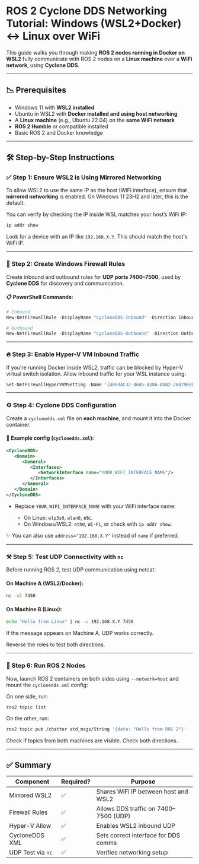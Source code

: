 # ROS 2 Cyclone DDS Networking Tutorial: Windows (WSL2+Docker) ↔ Linux over WiFi

This guide walks you through making **ROS 2 nodes running in Docker on WSL2** fully communicate with ROS 2 nodes on a **Linux machine** over a **WiFi network**, using **Cyclone DDS**.

---

## 📉 Prerequisites

* Windows 11 with **WSL2 installed**
* Ubuntu in WSL2 with **Docker installed and using host networking**
* A **Linux machine** (e.g., Ubuntu 22.04) on the **same WiFi network**
* **ROS 2 Humble** or compatible installed
* Basic ROS 2 and Docker knowledge

---

## 🛠️ Step-by-Step Instructions

### ✅ Step 1: Ensure WSL2 is Using **Mirrored Networking**

To allow WSL2 to use the same IP as the host (WiFi interface), ensure that **mirrored networking** is enabled. On Windows 11 23H2 and later, this is the default.

You can verify by checking the IP inside WSL matches your host’s WiFi IP:

```bash
ip addr show
```

Look for a device with an IP like `192.168.X.Y`. This should match the host's WiFi IP.

---

### 🔐 Step 2: Create Windows Firewall Rules

Create inbound and outbound rules for **UDP ports 7400–7500**, used by **Cyclone DDS** for discovery and communication.

#### 📋 PowerShell Commands:

```powershell
# Inbound
New-NetFirewallRule -DisplayName "CycloneDDS-Inbound" -Direction Inbound -Protocol UDP -LocalPort 7400-7500 -Action Allow

# Outbound
New-NetFirewallRule -DisplayName "CycloneDDS-Outbound" -Direction Outbound -Protocol UDP -LocalPort 7400-7500 -Action Allow
```

---

### 🔥 Step 3: Enable Hyper-V VM Inbound Traffic

If you're running Docker inside WSL2, traffic can be blocked by Hyper-V virtual switch isolation. Allow inbound traffic for your WSL instance using:

```powershell
Set-NetFirewallHyperVVMSetting -Name '{40E0AC32-46A5-438A-A0B2-2B479E8F2E90}' -DefaultInboundAction Allow
```

---

### ⚙️ Step 4: Cyclone DDS Configuration

Create a `cyclonedds.xml` file on **each machine**, and mount it into the Docker container.

#### 📄 Example config (`cyclonedds.xml`):

```xml
<CycloneDDS>
   <Domain>
      <General>
         <Interfaces>
            <NetworkInterface name="YOUR_WIFI_INTERFACE_NAME"/>
         </Interfaces>
      </General>
   </Domain>
</CycloneDDS>
```

* Replace `YOUR_WIFI_INTERFACE_NAME` with your WiFi interface name:

  * On Linux: `wlp3s0`, `wlan0`, etc.
  * On Windows/WSL2: `eth0`, `Wi-Fi`, or check with `ip addr show`.

✨ You can also use `address="192.168.X.Y"` instead of `name` if preferred.

---

### ⚒️ Step 5: Test UDP Connectivity with `nc`

Before running ROS 2, test UDP communication using netcat:

#### On Machine A (WSL2/Docker):

```bash
nc -ul 7450
```

#### On Machine B (Linux):

```bash
echo "Hello from Linux" | nc -u 192.168.X.Y 7450
```

If the message appears on Machine A, UDP works correctly.

Reverse the roles to test both directions.

---

### 🚀 Step 6: Run ROS 2 Nodes

Now, launch ROS 2 containers on both sides using `--network=host` and mount the `cyclonedds.xml` config:

On one side, run:

```bash
ros2 topic list
```

On the other, run:

```bash
ros2 topic pub /chatter std_msgs/String '{data: "Hello from ROS 2"}'
```

Check if topics from both machines are visible. Check both directions.

---

## ✅ Summary

| Component         | Required? | Purpose                               |
| ----------------- | --------- | ------------------------------------- |
| Mirrored WSL2     | ✅         | Shares WiFi IP between host and WSL2  |
| Firewall Rules    | ✅         | Allows DDS traffic on 7400–7500 (UDP) |
| Hyper-V Allow     | ✅         | Enables WSL2 inbound UDP              |
| CycloneDDS XML    | ✅         | Sets correct interface for DDS comms  |
| UDP Test via `nc` | ✅         | Verifies networking setup             |
